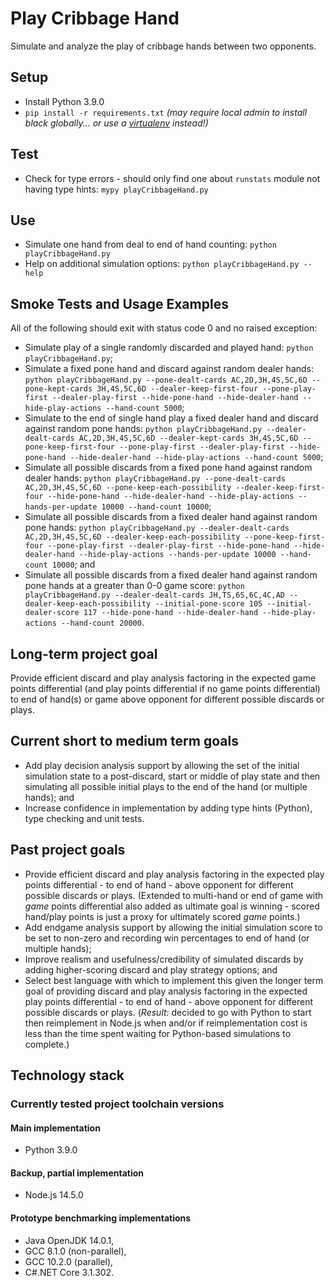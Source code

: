 # Play Cribbage Hand

Simulate and analyze the play of cribbage hands between two opponents.

## Setup

- Install Python 3.9.0
- `pip install -r requirements.txt` _(may require local admin to install black globally... or use a [virtualenv](https://virtualenv.pypa.io/en/latest/) instead!)_

## Test

- Check for type errors - should only find one about `runstats` module not having type hints: `mypy playCribbageHand.py`

## Use

- Simulate one hand from deal to end of hand counting: `python playCribbageHand.py`
- Help on additional simulation options: `python playCribbageHand.py --help`

## Smoke Tests and Usage Examples

All of the following should exit with status code 0 and no raised exception:

- Simulate play of a single randomly discarded and played hand: `python playCribbageHand.py`;
- Simulate a fixed pone hand and discard against random dealer hands: `python playCribbageHand.py --pone-dealt-cards AC,2D,3H,4S,5C,6D --pone-kept-cards 3H,4S,5C,6D --dealer-keep-first-four --pone-play-first --dealer-play-first --hide-pone-hand --hide-dealer-hand --hide-play-actions --hand-count 5000`;
- Simulate to the end of single hand play a fixed dealer hand and discard against random pone hands: `python playCribbageHand.py --dealer-dealt-cards AC,2D,3H,4S,5C,6D --dealer-kept-cards 3H,4S,5C,6D --pone-keep-first-four --pone-play-first --dealer-play-first --hide-pone-hand --hide-dealer-hand --hide-play-actions --hand-count 5000`;
- Simulate all possible discards from a fixed pone hand against random dealer hands: `python playCribbageHand.py --pone-dealt-cards AC,2D,3H,4S,5C,6D --pone-keep-each-possibility --dealer-keep-first-four --hide-pone-hand --hide-dealer-hand --hide-play-actions --hands-per-update 10000 --hand-count 10000`;
- Simulate all possible discards from a fixed dealer hand against random pone hands: `python playCribbageHand.py --dealer-dealt-cards AC,2D,3H,4S,5C,6D --dealer-keep-each-possibility --pone-keep-first-four --pone-play-first --dealer-play-first --hide-pone-hand --hide-dealer-hand --hide-play-actions --hands-per-update 10000 --hand-count 10000`; and
- Simulate all possible discards from a fixed dealer hand against random pone hands at a greater than 0-0 game score: `python playCribbageHand.py --dealer-dealt-cards JH,TS,6S,6C,4C,AD --dealer-keep-each-possibility --initial-pone-score 105 --initial-dealer-score 117 --hide-pone-hand --hide-dealer-hand --hide-play-actions --hand-count 20000`.

## Long-term project goal

Provide efficient discard and play analysis factoring
in the expected game points differential (and play points differential if no game points differential) to end of hand(s) or game above opponent
for different possible discards or plays.

## Current short to medium term goals

- Add play decision analysis support by allowing the set of the initial simulation state to a post-discard, start or middle of play state and then simulating all possible initial plays to the end of the hand (or multiple hands); and
- Increase confidence in implementation by adding type hints (Python), type checking and unit tests.

## Past project goals

- Provide efficient discard and play analysis factoring
  in the expected play points differential - to end of hand - above opponent
  for different possible discards or plays. (Extended to multi-hand or end of game with _game_ points differential also added as ultimate goal is winning - scored hand/play points is just a proxy for ultimately scored _game_ points.)
- Add endgame analysis support by allowing the initial simulation score to be set to non-zero and recording win percentages to end of hand (or multiple hands);
- Improve realism and usefulness/credibility of simulated discards by adding higher-scoring discard and play strategy options; and
- Select best language with which to implement this
  given the longer term goal of providing discard and play analysis factoring
  in the expected play points differential - to end of hand - above opponent
  for different possible discards or plays. (_Result:_ decided to go with Python to start then reimplement in Node.js when and/or if reimplementation cost is less than the time spent waiting for Python-based simulations to complete.)

## Technology stack

### Currently tested project toolchain versions

#### Main implementation

- Python 3.9.0

#### Backup, partial implementation

- Node.js 14.5.0

#### Prototype benchmarking implementations

- Java OpenJDK 14.0.1,
- GCC 8.1.0 (non-parallel),
- GCC 10.2.0 (parallel),
- C#.NET Core 3.1.302.
